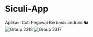 # Siculi-App
Aplikasi Cuti Pegawai Berbasis android 🐿️
<br>
![Group 2318](https://github.com/KEVINGILBERTTODING/Siculi-App/assets/79959818/e8f1b485-9e54-4429-8d05-ddd45996a752)
![Group 2317](https://github.com/KEVINGILBERTTODING/Siculi-App/assets/79959818/59556ea3-460b-41b0-81de-4643082af8bf)
